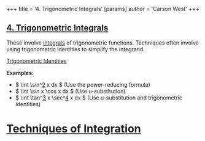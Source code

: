 +++
 title = '4. Trigonometric Integrals'
[params]
	author = 'Carson West'
+++
## [4. Trigonometric Integrals](./../4.-trigonometric-integrals/) 
These involve [integrals](./../integrals/) of trigonometric functions.  Techniques often involve using trigonometric identities to simplify the integrand.

[Trigonometric Identities](./../trigonometric-identities/)

**Examples:**
*  $ \int \sin^[2](./../2/) x dx $  (Use the power-reducing formula)
*  $ \int \sin x \cos x dx $  (Use u-substitution)
*  $ \int \tan^[3](./../3/) x \sec^[4](./../4/) x dx $  (Use u-substitution and trigonometric identities)

# [Techniques of Integration](./../techniques-of-integration/)